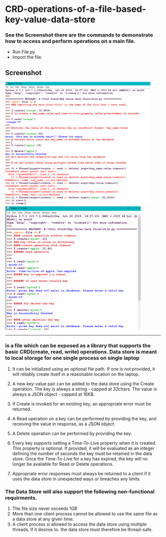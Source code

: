 # CRD-operations-of-a-file-based-key-value-data-store

### See the Screenshot there are the commands to demonstrate how to access and perform operations on a main file.
* Run File.py
* Import the file.

## Screenshot

<img alt="GIF" height= 400 src="https://github.com/Ayush32/CRD-KeyValueStore/blob/master/githubImages/capture3.png" /> <img alt="GIF" height= 400 src="https://github.com/Ayush32/CRD-KeyValueStore/blob/master/githubImages/Capture2.png" /> 


---
###  is a file which can be exposed as a library that supports the basic CRD(create, read, write) operations. Data store is meant to local storage for one single process on single laptop

1. It can be initialized using an optional file path. If one is not provided, it will reliably create itself in a reasonable location on the laptop.

2. A new key-value pair can be added to the data store using the Create operation. The key is always a string - capped at 32chars. The value is always a JSON object - capped at 16KB.

3. If Create is invoked for an existing key, an appropriate error must be returned.

4. A Read operation on a key can be performed by providing the key, and receiving the value in response, as a JSON object.

5. A Delete operation can be performed by providing the key.

6. Every key supports setting a Time-To-Live property when it is created. This property is optional. If provided, it will be evaluated as an integer defining the number of seconds the key must be retained in the data store. Once the Time-To-Live for a key has expired, the key will no longer be available for Read or Delete operations.

7. Appropriate error responses must always be returned to a client if it uses the data store in unexpected ways or breaches any limits

### The Data Store will also support the following non-functional requirments.

1. The file size never exceeds 1GB
2. More than one client process cannot be allowed to use the same file as a data store at any given time.
3. A client process si allowed to access the data store using multiple threads, If it desires to. the data store must therefore be thread-safe.
